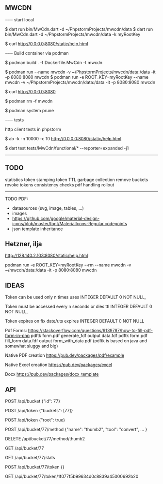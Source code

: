 MWCDN
-----

---- start local 

$ dart run bin/MwCdn.dart -d ~/PhpstormProjects/mwcdn/data
$ dart run bin/MwCdn.dart -d ~/PhpstormProjects/mwcdn/data -k myRootKey

$ curl http://0.0.0.0:8080/static/help.html



---- Build container via podman

$ podman build . -f Dockerfile.MwCdn -t mwcdn

$ podman run --name mwcdn -v ~/PhpstormProjects/mwcdn/data:/data -it -p 8080:8080 mwcdn
$ podman run -e ROOT_KEY=myRootKey --name mwcdn -v ~/PhpstormProjects/mwcdn/data:/data -it -p 8080:8080 mwcdn

$ curl http://0.0.0.0:8080

$ podman rm -f mwcdn

$ podman system prune


---- tests

http client tests in phpstorm

$ ab -k -n 10000 -c 10 http://0.0.0.0:8080/static/help.html

$ dart test tests/MwCdn/functional/* --reporter=expanded -j1


----



TODO
----

statistics
token stamping
token TTL
garbage collection
remove buckets
revoke tokens
consistency checks
pdf handling
rollout

------

TODO PDF:
- datasources (svg, image, tables, ...)
- images
- https://github.com/google/material-design-icons/blob/master/font/MaterialIcons-Regular.codepoints
- json template inheritance



Hetzner, ilja
-------------

http://128.140.2.103:8080/static/help.html

podman run -e ROOT_KEY=myRootKey --rm --name mwcdn -v ~/mwcdn/data:/data -it -p 8080:8080 mwcdn


IDEAS
-----

Token can be used only n times
        uses INTEGER DEFAULT 0 NOT NULL,

Token must be accessed every n seconds or dies
        ttl INTEGER DEFAULT 0 NOT NULL,

Token expires on fix date/uts
        expires INTEGER DEFAULT 0 NOT NULL


Pdf Forms:
https://stackoverflow.com/questions/9139787/how-to-fill-pdf-form-in-php
pdftk form.pdf generate_fdf output data.fdf
pdftk form.pdf fill_form data.fdf output form_with_data.pdf
(pdftk is based on java and somewhat sluggy and big)

Native PDF creation
https://pub.dev/packages/pdf/example

Native Excel creation
https://pub.dev/packages/excel

Docx
https://pub.dev/packages/docx_template


API
---

POST /api/bucket 
{"id": 77}

POST /api/token
{"buckets": [77]}

POST /api/token
{"root": true}

POST /api/bucket/77/method
{"name": "thumb2", "tool": "convert", ... }

DELETE /api/bucket/77/method/thumb2

GET /api/bucket/77

GET /api/bucket/77/stats

POST /api/bucket/77/token
{}

GET /api/bucket/77/token/1f077f5b99634d0c8839a45000692b20




